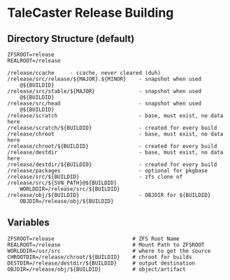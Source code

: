# TaleCaster Release Building

## Directory Structure (default)

    ZFSROOT=release
    REALROOT=/release

    /release/ccache     - ccache, never cleared (duh)
    /release/src/release/${MAJOR}.${MINOR}    - snapshot when used
        @${BUILDID}
    /release/src/stable/${MAJOR}              - snapshot when used
        @${BUILDID}
    /release/src/head                         - snapshot when used
        @${BUILDID}
    /release/scratch                          - base, must exist, no data here
    /release/scratch/${BUILDID}               - created for every build
    /release/chroot                           - base, must exist, no data here
    /release/chroot/${BUILDID}                - created for every build
    /release/destdir                          - base, must exist, no data here
    /release/destdir/${BUILDID}               - created for every build
    /release/packages                         - optional for pkgbase
    /release/src/${BUILDID}                   - zfs clone of /release/src/${SVN_PATH}@${BUILDID}
        WORLDDIR=/release/src/${BUILDID}
    /release/obj/${BUILDID}                   - OBJDIR for ${BUILDID}
        OBJDIR=/release/obj/${BUILDID}
        
## Variables

    ZFSROOT=release                         # ZFS Root Name
    REALROOT=/release                       # Mount Path to ZFSROOT
    WORLDDIR=/usr/src                       # where to get the source
    CHROOTDIR=/release/chroot/${BUILDID}    # chroot for builds
    DESTDIR=/release/destdir/${BUILDID}     # output destination
    OBJDIR=/release/obj/${BUILDID}          # object/artifact
